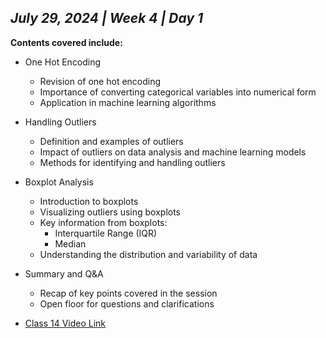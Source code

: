 ## _July 29, 2024 | Week 4 | Day 1_

**Contents covered include:**

- One Hot Encoding

  - Revision of one hot encoding
  - Importance of converting categorical variables into numerical form
  - Application in machine learning algorithms

- Handling Outliers

  - Definition and examples of outliers
  - Impact of outliers on data analysis and machine learning models
  - Methods for identifying and handling outliers

- Boxplot Analysis

  - Introduction to boxplots
  - Visualizing outliers using boxplots
  - Key information from boxplots:
    - Interquartile Range (IQR)
    - Median
  - Understanding the distribution and variability of data

- Summary and Q&A

  - Recap of key points covered in the session
  - Open floor for questions and clarifications

- [Class 14 Video Link](https://www.facebook.com/iCodeguru/videos/364592216474021)
